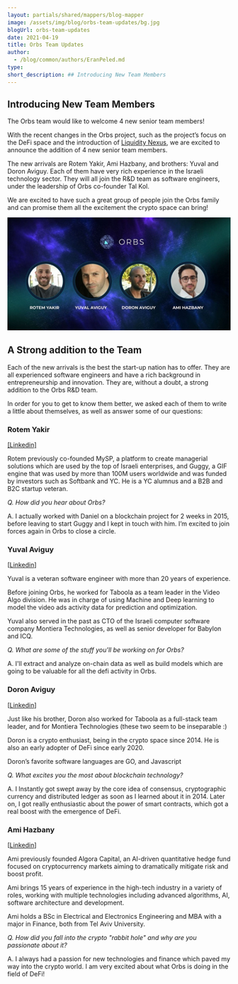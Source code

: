 ```yaml
---
layout: partials/shared/mappers/blog-mapper
image: /assets/img/blog/orbs-team-updates/bg.jpg
blogUrl: orbs-team-updates
date: 2021-04-19
title: Orbs Team Updates
author:
  - /blog/common/authors/EranPeled.md
type:
short_description: ## Introducing New Team Members
---
```


## Introducing New Team Members

The Orbs team would like to welcome 4 new senior team members!

With the recent changes in the Orbs project, such as the project’s focus on the DeFi space and the introduction of [Liquidity Nexus](https://www.orbs.com/introducing-orbs-liquidity-nexus-liquidity-as-a-service/), we are excited to announce the addition of 4 new senior team members.

The new arrivals are Rotem Yakir, Ami Hazbany, and brothers: Yuval and Doron Aviguy. Each of them have very rich experience in the Israeli technology sector. They will all join the R&D team as software engineers, under the leadership of Orbs co-founder Tal Kol.

We are excited to have such a great group of people join the Orbs family and can promise them all the excitement the crypto space can bring!

![](/assets/img/blog/orbs-team-updates/photo_2021-04-11_11-06-48-1030x521.jpg)

## A Strong addition to the Team

Each of the new arrivals is the best the start-up nation has to offer. They are all experienced software engineers and have a rich background in entrepreneurship and innovation. They are, without a doubt, a strong addition to the Orbs R&D team.

In order for you to get to know them better, we asked each of them to write a little about themselves, as well as answer some of our questions:

### Rotem Yakir

[\[Linkedin\]](https://www.linkedin.com/in/rotemyakir/)

Rotem previously co-founded MySP, a platform to create managerial solutions which are used by the top of Israeli enterprises, and Guggy, a GIF engine that was used by more than 100M users worldwide and was funded by investors such as Softbank and YC. He is a YC alumnus and a B2B and B2C startup veteran.

_Q. How did you hear about Orbs?_

A. I actually worked with Daniel on a blockchain project for 2 weeks in 2015, before leaving to start Guggy and I kept in touch with him. I’m excited to join forces again in Orbs to close a circle.

### Yuval Aviguy

\[[Linkedin](https://www.linkedin.com/in/yuval-aviguy-1ba31620/)\]

Yuval is a veteran software engineer with more than 20 years of experience.

Before joining Orbs, he worked for Taboola as a team leader in the Video Algo division. He was in charge of using Machine and Deep learning to model the video ads activity data for prediction and optimization.

Yuval also served in the past as CTO of the Israeli computer software company Montiera Technologies, as well as senior developer for Babylon and ICQ.

_Q. What are some of the stuff you'll be working on for Orbs?_

A. I'll extract and analyze on-chain data as well as build models which are going to be valuable for all the defi activity in Orbs.

### Doron Aviguy

\[[Linkedin](https://www.linkedin.com/in/doron-aviguy-81b5b536/)\]

Just like his brother, Doron also worked for Taboola as a full-stack team leader, and for Montiera Technologies (these two seem to be inseparable :)

Doron is a crypto enthusiast, being in the crypto space since 2014. He is also an early adopter of DeFi since early 2020.

Doron’s favorite software languages are GO, and Javascript

_Q. What excites you the most about blockchain technology?_

A. I Instantly got swept away by the core idea of consensus, cryptographic currency and distributed ledger as soon as I learned about it in 2014. Later on, I got really enthusiastic about the power of smart contracts, which got a real boost with the emergence of DeFi.

### Ami Hazbany

\[[Linkedin](https://www.linkedin.com/in/ami-hazbany-3a524015/)\]

Ami previously founded Algora Capital, an AI-driven quantitative hedge fund focused on cryptocurrency markets aiming to dramatically mitigate risk and boost profit.

Ami brings 15 years of experience in the high-tech industry in a variety of roles, working with multiple technologies including advanced algorithms, AI, software architecture and development.

Ami holds a BSc in Electrical and Electronics Engineering and MBA with a major in Finance, both from Tel Aviv University.

_Q. How did you fall into the crypto "rabbit hole" and why are you passionate about it?_

A. I always had a passion for new technologies and finance which paved my way into the crypto world. I am very excited about what Orbs is doing in the field of DeFi!
